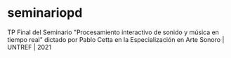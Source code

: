 # seminariopd
TP Final del Seminario "Procesamiento interactivo de sonido y música en tiempo real" dictado por Pablo Cetta en la Especialización en Arte Sonoro | UNTREF | 2021
